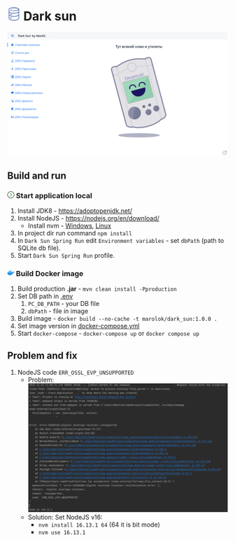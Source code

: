 # <img src="src/main/resources/static/img/icon/database.svg" width="30"/> Dark sun

![](src/main/resources/static/img/readmeFiles/dar_sun_screen.png)

## Build and run
### <img src="src/main/resources/static/img/icon/arrow-right.png" width="16"/> Start application local 
1) Install JDK8 - https://adoptopenjdk.net/
2) Install NodeJS - https://nodejs.org/en/download/
   * Install nvm - [Windows](https://github.com/coreybutler/nvm-windows), [Linux](https://github.com/nvm-sh/nvm)
3) In project dir run command `npm install`
4) In `Dark Sun Spring Run` edit `Environment variables` - set `dbPath` (path to SQLite db file).
5) Start `Dark Sun Spring Run` profile.

### <img src="src/main/resources/static/img/icon/docker-icon.png" width="16"/> Build Docker image
1) Build production **.jar** - `mvn clean install -Pproduction`
2) Set DB path in [.env](./.env)
   1) `PC_DB_PATH` - your DB file
   2) `dbPath` - file in image
3) Build image - `docker build --no-cache -t marolok/dark_sun:1.0.0 .`
4) Set image version in [docker-compose.yml](./docker-compose.yml)
5) Start `docker-compose` - `docker-compose up` or `docker compose up`

## Problem and fix

1) NodeJS code `ERR_OSSL_EVP_UNSUPPORTED`
   * Problem: ![](src/main/resources/static/img/readmeFiles/criptoProblems.png)
   * Solution: Set NodeJS v16:
     * `nvm install 16.13.1 64` (64 it is bit mode)
     * `nvm use 16.13.1`
